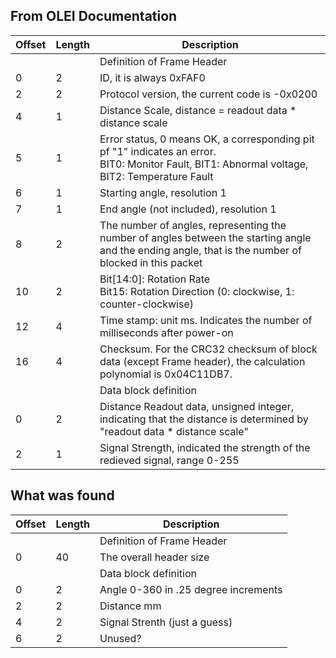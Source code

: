 ## From OLEI Documentation
| Offset | Length | Description |  
|--------|--------|-------------|
||| Definition of Frame Header |  
| 0 | 2 | ID, it is always 0xFAF0 |  
| 2 | 2 | Protocol version, the current code is -0x0200 |  
| 4 | 1 | Distance Scale, distance = readout data * distance scale |  
| 5 | 1 | Error status, 0 means OK, a corresponding pit pf "1" indicates an error.<br>  BIT0: Monitor Fault, BIT1: Abnormal voltage, BIT2: Temperature Fault |
| 6 | 1 | Starting angle, resolution 1 |  
| 7 | 1 | End angle (not included), resolution 1|  
| 8 | 2 | The number of angles, representing the number of angles between the starting angle and the ending angle, that is the number of blocked in this packet |  
| 10 | 2 | Bit[14:0]: Rotation Rate <BR> Bit15: Rotation Direction (0: clockwise, 1: counter-clockwise)|  
| 12 | 4 | Time stamp: unit ms. Indicates the number of milliseconds after power-on |  
| 16 | 4 | Checksum. For the CRC32 checksum of block data (except Frame header), the calculation polynomial is 0x04C11DB7. |  
||| Data block definition |  
| 0 | 2 | Distance Readout data, unsigned integer, indicating that the distance is determined by "readout data * distance scale" |  
| 2 | 1 | Signal Strength, indicated the strength of the redieved signal, range 0-255 |  


## What was found
| Offset | Length | Description |  
|--------|--------|-------------|
||| Definition of Frame Header |  
| 0 | 40 | The overall header size |  
||| Data block definition |  
| 0 | 2 | Angle 0-360 in .25 degree increments |  
| 2 | 2 | Distance mm |  
| 4 | 2 | Signal Strenth (just a guess) |  
| 6 | 2 | Unused? |  
